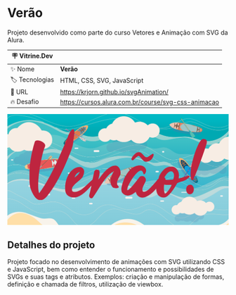 # Verão

Projeto desenvolvido como parte do curso Vetores e Animação com SVG da Alura.

| :placard: Vitrine.Dev ||
| ------------- | --- |
| :sparkles: Nome | **Verão**
| :label: Tecnologias | HTML, CSS, SVG, JavaScript
| :rocket: URL | https://krjorn.github.io/svgAnimation/
| :fire: Desafio | https://cursos.alura.com.br/course/svg-css-animacao

![Imagem do site](./assets/project.png#vitrinedev)

## Detalhes do projeto

Projeto focado no desenvolvimento de animações com SVG utilizando CSS e JavaScript, bem como entender o funcionamento e possibilidades de SVGs e suas tags e atributos. Exemplos: criação e manipulação de formas, definição e chamada de filtros, utilização de viewbox.